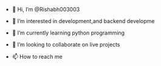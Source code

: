 - 👋 Hi, I’m @Rishabh003003
- 👀 I’m interested in development,and backend developme

- 🌱 I’m currently learning python programming 
- 💞️ I’m looking to collaborate on live projects 
- 📫 How to reach me 

<!---
Rishabh003003/Rishabh003003 is a ✨ special ✨ repository because its `README.md` (this file) appears on your GitHub profile.
You can click the Preview link to take a look at your changes.
--->
